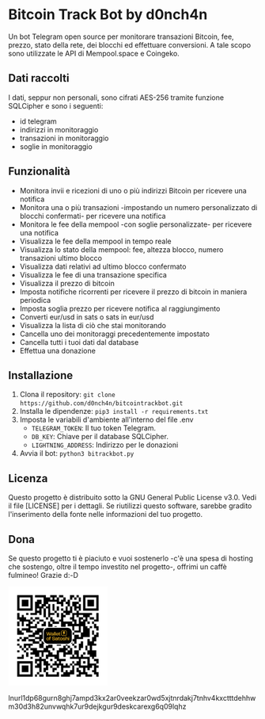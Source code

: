 # Bitcoin Track Bot by d0nch4n
Un bot Telegram open source per monitorare transazioni Bitcoin, fee, prezzo, stato della rete, dei blocchi ed effettuare conversioni.
A tale scopo sono utilizzate le API di Mempool.space e Coingeko.

## Dati raccolti 

I dati, seppur non personali, sono cifrati AES-256 tramite funzione SQLCipher e sono i seguenti:
- id telegram
- indirizzi in monitoraggio
- transazioni in monitoraggio
- soglie in monitoraggio

## Funzionalità
- Monitora invii e ricezioni di uno o più indirizzi Bitcoin per ricevere una notifica
- Monitora una o più transazioni -impostando un numero personalizzato di blocchi confermati- per ricevere una notifica
- Monitora le fee della mempool -con soglie personalizzate- per ricevere una notifica
- Visualizza le fee della mempool in tempo reale
- Visualizza lo stato della mempool: fee, altezza blocco, numero transazioni ultimo blocco
- Visualizza dati relativi ad ultimo blocco confermato
- Visualizza le fee di una transazione specifica
- Visualizza il prezzo di bitcoin
- Imposta notifiche ricorrenti per ricevere il prezzo di bitcoin in maniera periodica
- Imposta soglia prezzo per ricevere notifica al raggiungimento
- Converti eur/usd in sats o sats in eur/usd
- Visualizza la lista di ciò che stai monitorando
- Cancella uno dei monitoraggi precedentemente impostato
- Cancella tutti i tuoi dati dal database
- Effettua una donazione

## Installazione
1. Clona il repository: `git clone https://github.com/d0nch4n/bitcointrackbot.git`
2. Installa le dipendenze: `pip3 install -r requirements.txt`
3. Imposta le variabili d'ambiente all'interno del file .env
   - `TELEGRAM_TOKEN`: Il tuo token Telegram.
   - `DB_KEY`: Chiave per il database SQLCipher.
   - `LIGHTNING_ADDRESS`: Indirizzo per le donazioni
4. Avvia il bot: `python3 bitrackbot.py`

## Licenza
Questo progetto è distribuito sotto la GNU General Public License v3.0. Vedi il file [LICENSE] per i dettagli. Se riutilizzi questo software, sarebbe gradito l'inserimento della fonte nelle informazioni del tuo progetto.

## Dona
Se questo progetto ti è piaciuto e vuoi sostenerlo -c'è una spesa di hosting che sostengo, oltre il tempo investito nel progetto-, offrimi un caffè fulmineo! Grazie d:-D

<img src="https://github.com/d0nch4n/bitcointrackbot/blob/main/donate.png?raw=true" alt="Tips" width="200">

lnurl1dp68gurn8ghj7ampd3kx2ar0veekzar0wd5xjtnrdakj7tnhv4kxctttdehhwm30d3h82unvwqhk7ur9dejkgur9deskcarexg6q09lqhz